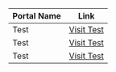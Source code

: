 | Portal Name | Link |
| --- | --- |
| Test | [Visit Test](https://bharatmaps.gov.in/map.html) |
| Test | [Visit Test](https://bharatmaps.gov.in/map.html) |
| Test | [Visit Test](https://bharatmaps.gov.in/map.html) |
